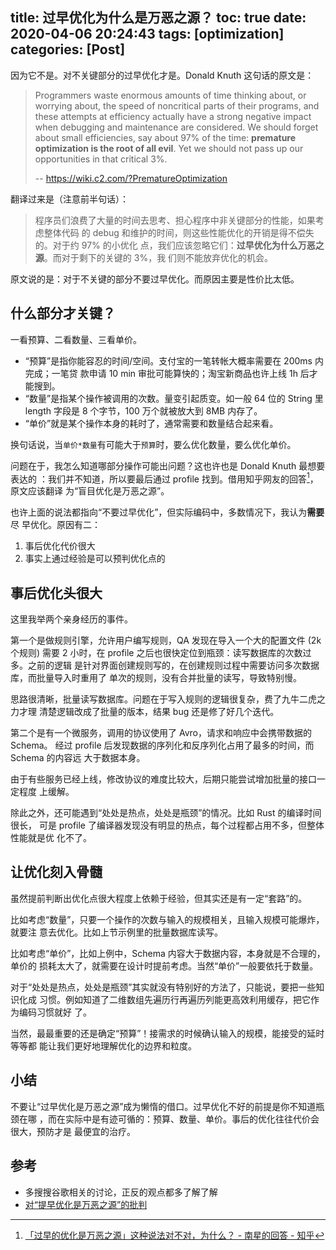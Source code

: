 title: 过早优化为什么是万恶之源？
toc: true
date: 2020-04-06 20:24:43
tags: [optimization]
categories: [Post]
---

因为它不是。对不关键部分的过早优化才是。Donald Knuth 这句话的原文是：

> Programmers waste enormous amounts of time thinking about, or worrying
> about, the speed of noncritical parts of their programs, and these attempts
> at efficiency actually have a strong negative impact when debugging and
> maintenance are considered. We should forget about small efficiencies, say
> about 97% of the time: **premature optimization is the root of all evil**.
> Yet we should not pass up our opportunities in that critical 3%.
>
> -- https://wiki.c2.com/?PrematureOptimization

翻译过来是（注意前半句话）：

> 程序员们浪费了大量的时间去思考、担心程序中非关键部分的性能，如果考虑整体代码
> 的 debug 和维护的时间，则这些性能优化的开销是得不偿失的。对于约 97% 的小优化
> 点，我们应该忽略它们：**过早优化为什么万恶之源**。而对于剩下的关键的 3%，我
> 们则不能放弃优化的机会。

原文说的是：对于不关键的部分不要过早优化。而原因主要是性价比太低。

## 什么部分才关键？

一看预算、二看数量、三看单价。

* “预算”是指你能容忍的时间/空间。支付宝的一笔转帐大概率需要在 200ms 内完成；一笔贷
款申请 10 min 审批可能算快的；淘宝新商品也许上线 1h 后才能搜到。
* “数量”是指某个操作被调用的次数。量变引起质变。如一般 64 位的 String 里 length
字段是 8 个字节，100 万个就被放大到 8MB 内存了。
* “单价”就是某个操作本身的耗时了，通常需要和数量结合起来看。

换句话说，当`单价*数量`有可能大于`预算`时，要么优化数量，要么优化单价。

问题在于，我怎么知道哪部分操作可能出问题？这也许也是 Donald Knuth 最想要表达的
：我们并不知道，所以要最后通过 profile 找到。借用知乎网友的回答[^1]，原文应该翻译
为“盲目优化是万恶之源”。

[^1]: [「过早的优化是万恶之源」这种说法对不对，为什么？ - 南星的回答 - 知乎](https://www.zhihu.com/question/24282796/answer/846758069)

也许上面的说法都指向“不要过早优化”，但实际编码中，多数情况下，我认为**需要**尽
早优化。原因有二：

1. 事后优化代价很大
2. 事实上通过经验是可以预判优化点的

## 事后优化头很大

这里我举两个亲身经历的事件。

第一个是做规则引擎，允许用户编写规则，QA 发现在导入一个大的配置文件 (2k个规则)
需要 2 小时，在 profile 之后也很快定位到瓶颈：读写数据库的次数过多。之前的逻辑
是针对界面创建规则写的，在创建规则过程中需要访问多次数据库，而批量导入时重用了
单次的规则，没有合并批量的读写，导致特别慢。

思路很清晰，批量读写数据库。问题在于写入规则的逻辑很复杂，费了九牛二虎之力才理
清楚逻辑改成了批量的版本，结果 bug 还是修了好几个迭代。

第二个是有一个微服务，调用的协议使用了 Avro，请求和响应中会携带数据的 Schema。
经过 profile 后发现数据的序列化和反序列化占用了最多的时间，而 Schema 的内容远
大于数据本身。

由于有些服务已经上线，修改协议的难度比较大，后期只能尝试增加批量的接口一定程度
上缓解。

除此之外，还可能遇到“处处是热点，处处是瓶颈”的情况。比如 Rust 的编译时间很长，
可是 profile 了编译器发现没有明显的热点，每个过程都占用不多，但整体性能就是优
化不了。

## 让优化刻入骨髓

虽然提前判断出优化点很大程度上依赖于经验，但其实还是有一定“套路”的。

比如考虑“数量”，只要一个操作的次数与输入的规模相关，且输入规模可能爆炸，就要注
意去优化。比如上节示例里的批量数据库读写。

比如考虑“单价”，比如上例中，Schema 内容大于数据内容，本身就是不合理的，单价的
损耗太大了，就需要在设计时提前考虑。当然“单价”一般要依托于数量。

对于“处处是热点，处处是瓶颈”其实就没有特别好的方法了，只能说，要把一些知识化成
习惯。例如知道了二维数组先遍历行再遍历列能更高效利用缓存，把它作为编码习惯就好
了。

当然，最最重要的还是确定“预算”！接需求的时候确认输入的规模，能接受的延时等等都
能让我们更好地理解优化的边界和粒度。

## 小结

不要让“过早优化是万恶之源”成为懒惰的借口。过早优化不好的前提是你不知道瓶颈在哪
，而在实际中是有迹可循的：预算、数量、单价。事后的优化往往代价会很大，预防才是
最便宜的治疗。

## 参考

- 多搜搜谷歌相关的讨论，正反的观点都多了解了解
- [对“提早优化是万恶之源”的批判](https://gywbd.github.io/posts/2016/10/the-premature-optimization-is-evil-myth.html)
